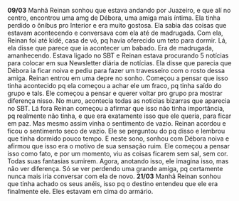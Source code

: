 **09/03**
	Manhã 
		Reinan sonhou que estava andando por Juazeiro, e que alí no centro, encontrou uma amg de Débora, uma amiga mais íntima. Ela tinha perdido o ônibus pro Interior e era muito gostosa. Ela sabia das coisas que estavam acontecendo e conversava com ela até de madrugada. Com ela, Reinan foi até kidé, casa de vó, pq havia oferecido um teto para dormir. Lá, ela disse que parece que ia acontecer um babado. Era de madrugada, amanhecendo.  Estava ligado no SBT e Reinan estava procurando 5 notícias para colocar em sua Newsletter diária de notícias. Ela disse que parecia que Débora ia ficar noiva e pediu para fazer um travesseiro com o rosto dessa amiga. Reinan entrou em uma depre no sonho. Começou a pensar que isso tinha acontecido pq ela começou a achar ele um fraco, pq tinha saído do grupo e tals. Ele começou a pensar e querer voltar pro grupo pra mostrar diferença nisso. No muro, acontecia todas as noticias bizarras que aparecia no SBT. Lá fora Reinan começou a afirmar que isso não tinha importância, pq realmente não tinha, e que era exatamente isso que ele queria, para ficar em paz. Mas mesmo assim vinha o sentimento de vazio.
		Reinan acordou e ficou o sentimento seco de vazio. Ele se perguntou do pq disso e lembrou que tinha dormido pouco tempo. E neste sono, sonhou com Débora noiva e afirmou que isso era o motivo de sua sensação ruim. Ele começou a pensar isso como fato, e por um momento, viu as coisas ficarem sem sal, sem cor. Todas suas fantasias sumirem. Agora, anotando isso, ele imagina isso, mas não ver diferença. Só se ver perdendo uma grande amiga, pq certamente nunca mais iria conversar com ela de novo.
**21/03**
Manhã 
	Reinan sonhou que tinha achado os seus anéis, isso pq o destino entendeu que ele era finalmente ele. Eles estavam em cima do armário.
